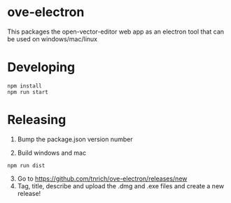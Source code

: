 # ove-electron
This packages the open-vector-editor web app as an electron tool that can be used on windows/mac/linux

# Developing 
```
npm install
npm run start
```

# Releasing 
1. Bump the package.json version number

2. Build windows and mac 
```
npm run dist
```
3. Go to https://github.com/tnrich/ove-electron/releases/new
4. Tag, title, describe and upload the .dmg and .exe files and create a new release! 
